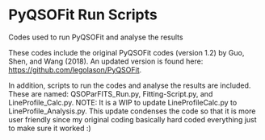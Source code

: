 # PyQSOFit Run Scripts
 Codes used to run PyQSOFit and analyse the results

These codes include the original PyQSOFit codes (version 1.2) by Guo, Shen, and Wang (2018). An updated version is found here: https://github.com/legolason/PyQSOFit.

In addition, scripts to run the codes and analyse the results are included. These are named: QSOParFITS_Run.py, Fitting-Script.py, and LineProfile_Calc.py.
NOTE: It is a WIP to update LineProfileCalc.py to LineProfile_Analysis.py. This update condenses the code so that it is more user friendly since my original coding basically hard coded everything just to make sure it worked :)
